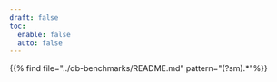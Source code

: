 ```yaml
---
draft: false
toc:
  enable: false
  auto: false
---
```


{{% find file="../db-benchmarks/README.md" pattern="(?sm)<!-- framework -->.*<!-- roadmap -->"%}}
